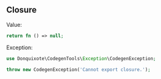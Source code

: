 ## Closure

Value:

```php
return fn () => null;
```

Exception:

```php
use Donquixote\CodegenTools\Exception\CodegenException;

throw new CodegenException('Cannot export closure.');
```
